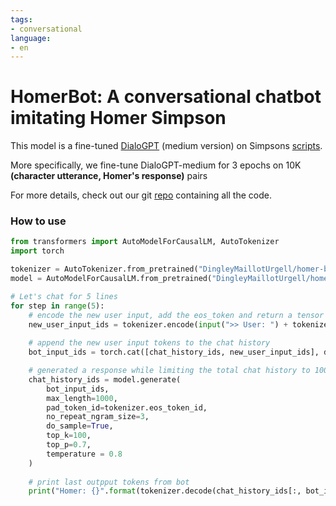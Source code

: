 ```yaml
---
tags:
- conversational
language:
- en
---
```


# HomerBot: A conversational chatbot imitating Homer Simpson

This model is a fine-tuned [DialoGPT](https://huggingface.co/microsoft/DialoGPT-medium) (medium version) on Simpsons [scripts](https://www.kaggle.com/datasets/pierremegret/dialogue-lines-of-the-simpsons).

More specifically, we fine-tune DialoGPT-medium for 3 epochs on 10K **(character utterance, Homer's response)** pairs

For more details, check out our git [repo](https://github.com/jesseDingley/HomerBot) containing all the code.  

### How to use


```python
from transformers import AutoModelForCausalLM, AutoTokenizer
import torch 

tokenizer = AutoTokenizer.from_pretrained("DingleyMaillotUrgell/homer-bot")
model = AutoModelForCausalLM.from_pretrained("DingleyMaillotUrgell/homer-bot")

# Let's chat for 5 lines
for step in range(5):
    # encode the new user input, add the eos_token and return a tensor in Pytorch
    new_user_input_ids = tokenizer.encode(input(">> User: ") + tokenizer.eos_token, return_tensors='pt')
  
    # append the new user input tokens to the chat history
    bot_input_ids = torch.cat([chat_history_ids, new_user_input_ids], dim=-1) if step > 0 else new_user_input_ids

    # generated a response while limiting the total chat history to 1000 tokens, 
    chat_history_ids = model.generate(
        bot_input_ids, 
        max_length=1000,                    
        pad_token_id=tokenizer.eos_token_id,  
        no_repeat_ngram_size=3,
        do_sample=True, 
        top_k=100, 
        top_p=0.7,
        temperature = 0.8
    )
    
    # print last outpput tokens from bot
    print("Homer: {}".format(tokenizer.decode(chat_history_ids[:, bot_input_ids.shape[-1]:][0], skip_special_tokens=True)))
```
 